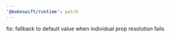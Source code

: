 ```yaml
---
'@makeswift/runtime': patch
---
```


fix: fallback to default value when individual prop resolution fails
